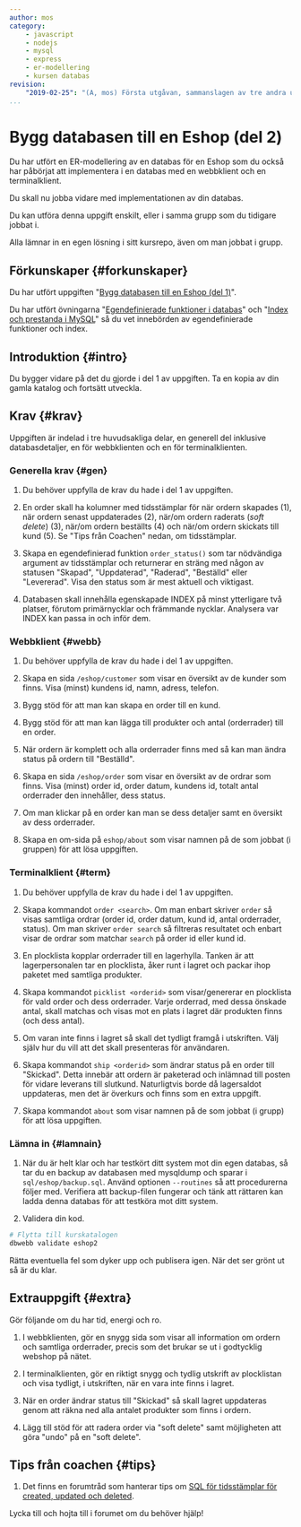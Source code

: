 ```yaml
---
author: mos
category:
    - javascript
    - nodejs
    - mysql
    - express
    - er-modellering
    - kursen databas
revision:
    "2019-02-25": "(A, mos) Första utgåvan, sammanslagen av tre andra uppgifter och vidarutvecklad."
...
```

Bygg databasen till en Eshop (del 2)
==================================

Du har utfört en ER-modellering av en databas för en Eshop som du också har påbörjat att implementera i en databas med en webbklient och en terminalklient.

Du skall nu jobba vidare med implementationen av din databas.

Du kan utföra denna uppgift enskilt, eller i samma grupp som du tidigare jobbat i.

<!--more-->

Alla lämnar in en egen lösning i sitt kursrepo, även om man jobbat i grupp.



Förkunskaper {#forkunskaper}
-----------------------

Du har utfört uppgiften "[Bygg databasen till en Eshop (del 1)](uppgift/bygg-databasen-till-en-eshop-del-1)".

Du har utfört övningarna "[Egendefinierade funktioner i databas](kunskap/egen-definierade-funktioner-i-databas)" och "[Index och prestanda i MySQL](kunskap/index-och-prestanda-i-mysql)" så du vet innebörden av egendefinierade funktioner och index.



Introduktion {#intro}
-----------------------

Du bygger vidare på det du gjorde i del 1 av uppgiften. Ta en kopia av din gamla katalog och fortsätt utveckla.



Krav {#krav}
-----------------------

Uppgiften är indelad i tre huvudsakliga delar, en generell del inklusive databasdetaljer, en för webbklienten och en för terminalklienten.



### Generella krav {#gen}

1. Du behöver uppfylla de krav du hade i del 1 av uppgiften.

1. En order skall ha kolumner med tidsstämplar för när ordern skapades (1), när ordern senast uppdaterades (2), när/om ordern raderats (_soft delete_) (3), när/om ordern beställts (4) och när/om ordern skickats till kund (5). Se "Tips från Coachen" nedan, om tidsstämplar.
  
1. Skapa en egendefinierad funktion `order_status()` som tar nödvändiga argument av tidsstämplar och returnerar en sträng med någon av statusen "Skapad", "Uppdaterad", "Raderad", "Beställd" eller "Levererad". Visa den status som är mest aktuell och viktigast.

1. Databasen skall innehålla egenskapade INDEX på minst ytterligare två platser, förutom primärnycklar och främmande nycklar. Analysera var INDEX kan passa in och inför dem.



### Webbklient {#webb}

1. Du behöver uppfylla de krav du hade i del 1 av uppgiften.

1. Skapa en sida `/eshop/customer` som visar en översikt av de kunder som finns. Visa (minst) kundens id, namn, adress, telefon.

1. Bygg stöd för att man kan skapa en order till en kund.

1. Bygg stöd för att man kan lägga till produkter och antal (orderrader) till en order.

1. När ordern är komplett och alla orderrader finns med så kan man ändra status på ordern till "Beställd".

1. Skapa en sida `/eshop/order` som visar en översikt av de ordrar som finns. Visa (minst) order id, order datum, kundens id, totalt antal orderrader den innehåller, dess status.

1. Om man klickar på en order kan man se dess detaljer samt en översikt av dess orderrader.

1. Skapa en om-sida på `eshop/about` som visar namnen på de som jobbat (i gruppen) för att lösa uppgiften.



### Terminalklient {#term}

1. Du behöver uppfylla de krav du hade i del 1 av uppgiften.

1. Skapa kommandot `order <search>`. Om man enbart skriver `order` så visas samtliga ordrar (order id, order datum, kund id, antal orderrader, status). Om man skriver `order search` så filtreras resultatet och enbart visar de ordrar som matchar `search` på order id eller kund id.

1. En plocklista kopplar orderrader till en lagerhylla. Tanken är att lagerpersonalen tar en plocklista, åker runt i lagret och packar ihop paketet med samtliga produkter.

1. Skapa kommandot `picklist <orderid>` som visar/genererar en plocklista för vald order och dess orderrader. Varje orderrad, med dessa önskade antal, skall matchas och visas mot en plats i lagret där produkten finns (och dess antal).

1. Om varan inte finns i lagret så skall det tydligt framgå i utskriften. Välj själv hur du vill att det skall presenteras för användaren.

1. Skapa kommandot `ship <orderid>` som ändrar status på en order till "Skickad". Detta innebär att ordern är paketerad och inlämnad till posten för vidare leverans till slutkund. Naturligtvis borde då lagersaldot uppdateras, men det är överkurs och finns som en extra uppgift.

1. Skapa kommandot `about` som visar namnen på de som jobbat (i grupp) för att lösa uppgiften.



### Lämna in {#lamnain}

1. När du är helt klar och har testkört ditt system mot din egen databas, så tar du en backup av databasen med mysqldump och sparar i `sql/eshop/backup.sql`. Använd optionen `--routines` så att procedurerna följer med. Verifiera att backup-filen fungerar och tänk att rättaren kan ladda denna databas för att testköra mot ditt system.

1. Validera din kod.

```bash
# Flytta till kurskatalogen
dbwebb validate eshop2
```

Rätta eventuella fel som dyker upp och publisera igen. När det ser grönt ut så är du klar.



Extrauppgift {#extra}
-----------------------

Gör följande om du har tid, energi och ro.

1. I webbklienten, gör en snygg sida som visar all information om ordern och samtliga orderrader, precis som det brukar se ut i godtycklig webshop på nätet.

1. I terminalklienten, gör en riktigt snygg och tydlig utskrift av plocklistan och visa tydligt, i utskriften, när en vara inte finns i lagret.

1. När en order ändrar status till "Skickad" så skall lagret uppdateras genom att räkna ned alla antalet produkter som finns i ordern.

1. Lägg till stöd för att radera order via "soft delete" samt möjligheten att göra "undo" på en "soft delete".
 


Tips från coachen {#tips}
-----------------------

1. Det finns en forumtråd som hanterar tips om [SQL för tidsstämplar för created, updated och deleted](t/8368).

<!--
Tips i forum om formulär SELECT/DROPDOWN.

Tips om loop i lagrad procedur och hantera rad för rad.

Anropa procedur i procedur
-->

Lycka till och hojta till i forumet om du behöver hjälp!
